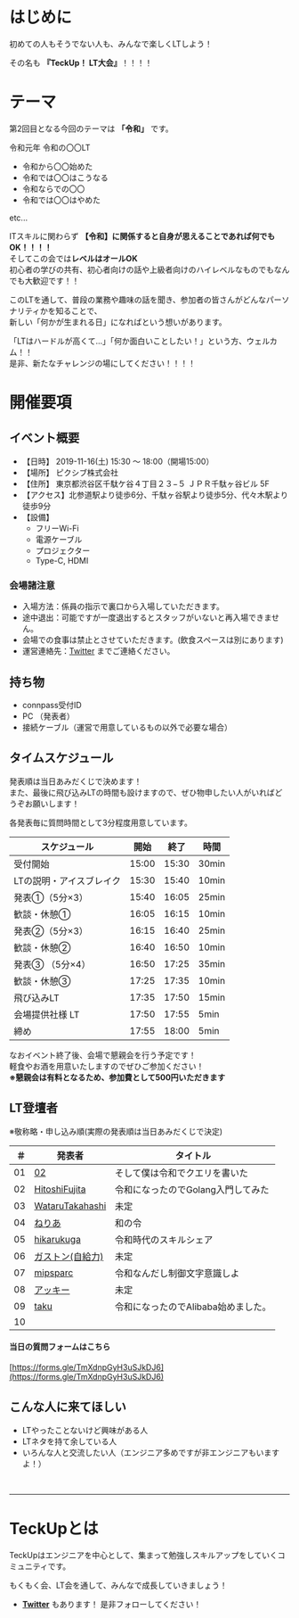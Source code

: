 # はじめに

初めての人もそうでない人も、みんなで楽しくLTしよう！

その名も **『TeckUp！ LT大会』**！！！！

# テーマ

第2回目となる今回のテーマは **「令和」** です。</br>

令和元年 令和の〇〇LT 

 - 令和から〇〇始めた
 - 令和では〇〇はこうなる
 - 令和ならでの〇〇
 - 令和では〇〇はやめた

etc...

ITスキルに関わらず **【令和】に関係すると自身が思えることであれば何でもOK！！！！**</br>
そしてこの会では**レベルはオールOK**</br>
初心者の学びの共有、初心者向けの話や上級者向けのハイレベルなものでもなんでも大歓迎です！！

このLTを通して、普段の業務や趣味の話を聞き、参加者の皆さんがどんなパーソナリティかを知ることで、</br>
新しい「何かが生まれる日」になればという想いがあります。</br>

「LTはハードルが高くて…」「何か面白いことしたい！」という方、ウェルカム！！</br>
是非、新たなチャレンジの場にしてください！！！！


# 開催要項

## イベント概要

* 【日時】 2019-11-16(土) 15:30 ～ 18:00（開場15:00）
* 【場所】 ピクシブ株式会社
* 【住所】 東京都渋谷区千駄ケ谷４丁目２３−５ ＪＰＲ千駄ヶ谷ビル 5F
* 【アクセス】北参道駅より徒歩6分、千駄ヶ谷駅より徒歩5分、代々木駅より徒歩9分
* 【設備】
    * フリーWi-Fi
    * 電源ケーブル
    * プロジェクター
    * Type-C, HDMI

### 会場諸注意
* 入場方法：係員の指示で裏口から入場していただきます。
* 途中退出：可能ですが一度退出するとスタッフがいないと再入場できません。
* 会場での食事は禁止とさせていただきます。(飲食スペースは別にあります)
* 運営連絡先：[Twitter](https://twitter.com/teckup_tokyo) までご連絡ください。

## 持ち物

* connpass受付ID
* PC （発表者）
* 接続ケーブル（運営で用意しているもの以外で必要な場合）

## タイムスケジュール

発表順は当日あみだくじで決めます！</br>
また、最後に飛び込みLTの時間も設けますので、ぜひ物申したい人がいればどうぞお願いします！

各発表毎に質問時間として3分程度用意しています。

| スケジュール             | 開始  | 終了  |時間 |
| ---------------- | ----- | ----- |----- |
| 受付開始  |15:00|15:30|30min|
| LTの説明・アイスブレイク |15:30|15:40|10min|
| 発表①（5分×3）|15:40|16:05|25min|
| 歓談・休憩①       |16:05|16:15|10min|
| 発表②（5分×3）  |16:15|16:40|25min|
| 歓談・休憩②       |16:40|16:50|10min|
| 発表③ （5分×4）|16:50|17:25|35min|
| 歓談・休憩③|17:25|17:35|10min|
| 飛び込みLT |17:35|17:50|15min|
| 会場提供社様 LT |17:50|17:55|5min|
| 締め|17:55|18:00|5min|



なおイベント終了後、会場で懇親会を行う予定です！  
軽食やお酒を用意いたしますのでぜひご参加ください！   
**※懇親会は有料となるため、参加費として500円いただきます** 



## LT登壇者

※敬称略・申し込み順(実際の発表順は当日あみだくじで決定)</br>

| ＃ | 発表者 | タイトル |
| ---: | --- | --- |
| 01 | [02](https://connpass.com/user/cocoeyes02/) |そして僕は令和でクエリを書いた |
| 02 | [HitoshiFujita](https://connpass.com/user/HitoshiFujita/) |令和になったのでGolang入門してみた |
| 03 | [WataruTakahashi](https://connpass.com/user/watatakahashi/) | 未定|
| 04 | [ねりあ ](https://connpass.com/user/nerianighthawk/) |和の令 |
| 05 | [hikarukuga ](https://connpass.com/user/hikarukuga/) |令和時代のスキルシェア |
| 06 | [ガストン(自給力)](https://connpass.com/user/Aki_lily/) |未定 |
| 07 | [mipsparc ](https://connpass.com/user/mipsparc/) |令和なんだし制御文字意識しよ |
| 08 | [アッキー]() | 未定 |
| 09 | [taku]() | 令和になったのでAlibaba始めました。|
| 10 | []() | |

#### 当日の質問フォームはこちら
[https://forms.gle/TmXdnpGyH3uSJkDJ6](https://forms.gle/TmXdnpGyH3uSJkDJ6)


## こんな人に来てほしい
- LTやったことないけど興味がある人
- LTネタを持て余している人
- いろんな人と交流したい人（エンジニア多めですが非エンジニアもいますよ！）
</br>

---

# TeckUpとは

TeckUpはエンジニアを中心として、集まって勉強しスキルアップをしていくコミュニティです。</br>

もくもく会、LT会を通して、みんなで成長していきましょう！</br>


- **[Twitter](https://twitter.com/teckup_tokyo)**  もあります！ 是非フォローしてください！
